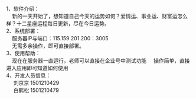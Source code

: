 
1、软件介绍：
<br>
	&nbsp;&nbsp;&nbsp;&nbsp;新的一天开始了，想知道自己今天的运势如何？爱情运、事业运、财富运怎么样？十二星座运程每日更新，尽在今日运势。
	<br>
2、系统部署：
<br>
	&nbsp;&nbsp;&nbsp;&nbsp;服务器IP与端口：115.159.201.200：3005
	<br>
	&nbsp;&nbsp;&nbsp;&nbsp;无需多余操作，即可直接部署。
	<br>
3、使用帮助：
<br>
	&nbsp;&nbsp;&nbsp;&nbsp;现在在服务器一直运行，老师可以直接在企业号中测试功能
	&nbsp;&nbsp;&nbsp;&nbsp;操作简单，直接进入应用即可知道如何使用
	<br>
4、开发人员信息：
<br>
&nbsp;&nbsp;&nbsp;&nbsp;	刘京京     1501210429
<br>
&nbsp;&nbsp;&nbsp;&nbsp;	白鹤松     1501210479

